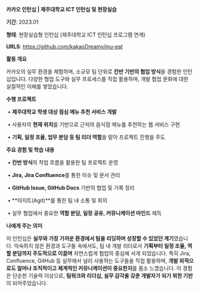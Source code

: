 **카카오 인턴십 | 제주대학교 ICT 인턴십 및 현장실습**

**기간**: 2023.01

**형태**: 현장실습형 인턴십 (제주대학교 ICT 인턴십 프로그램 연계)

**URLS**: https://github.com/kakaoDreamy/jnu-eat

**활동 개요**

카카오의 실무 환경을 체험하며, 소규모 팀 단위로 **칸반 기반의 협업 방식**을 경험한 인턴십입니다. 다양한 협업 도구와 실무 프로세스를 직접 활용하며, 개발 협업 문화에 대한 실질적인 이해를 쌓았습니다.

**수행 프로젝트**

​	•	**제주대학교 학생 대상 점심 메뉴 추천 서비스 개발**

​	•	사용자의 **현재 위치**를 기반으로 근처의 음식점 메뉴를 추천하는 웹 서비스 구현

​	•	**기획, 일정 조율, 업무 분담 등 팀 리더 역할**을 맡아 프로젝트 진행을 주도

**주요 경험 및 학습 내용**

​	•	**칸반 방식**의 작업 흐름을 활용한 팀 프로젝트 운영

​	•	**Jira, Jira Confluence**를 통한 이슈 및 문서 관리

​	•	**GitHub Issue, GitHub Docs** 기반의 협업 및 기록 정리

​	•	**아지트(Agit)**를 통한 팀 내 소통 및 회의

​	•	실무 협업에서 중요한 **역할 분담, 일정 공유, 커뮤니케이션 마인드** 체득

**나에게 주는 의미**

이 인턴십은 **실무와 가장 가까운 환경에서 팀을 리딩하며 성장할 수 있었던 계기**였습니다.
익숙하지 않은 환경과 도구들 속에서도, 팀 내 개발 리더로서 **기획부터 일정 조율, 역할 분담까지 주도적으로 이끌며** 자연스럽게 협업의 중심에 서게 되었습니다.
특히 Jira, Confluence, GitHub 등 실무에서 널리 사용하는 도구들을 직접 활용하며, **개발 외적으로도 얼마나 조직적이고 체계적인 커뮤니케이션이 중요한지**를 몸소 느꼈습니다.
이 경험은 단순한 기술력 이상으로, **팀워크와 리더십, 실무 감각을 갖춘 개발자가 되기 위한 기반**이 되어주었습니다.
